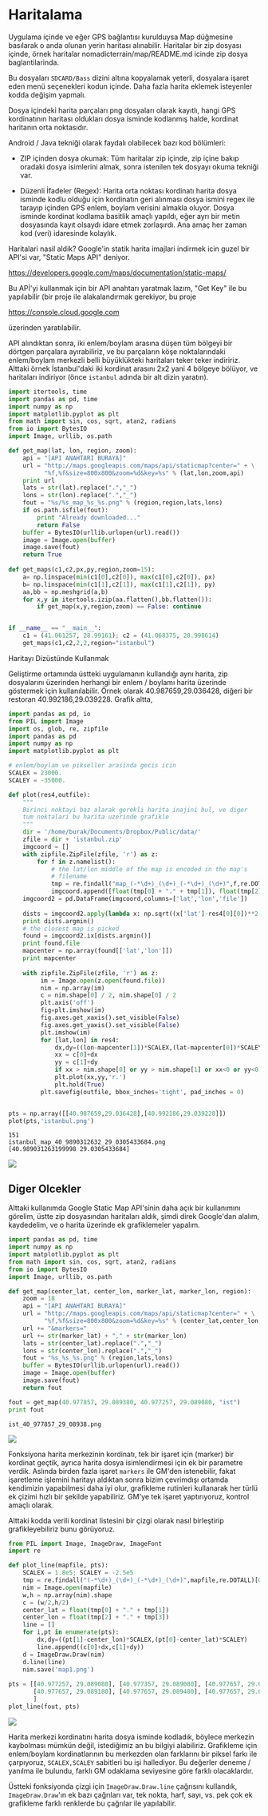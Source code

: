 
# Haritalama

Uygulama içinde ve eğer GPS bağlantısı kurulduysa Map düğmesine
basılarak o anda olunan yerin haritası alınabilir. Haritalar bir zip
dosyası içinde, örnek haritalar nomadicterrain/map/README.md icinde
zip dosya baglantilarinda. 

Bu dosyaları `SDCARD/Bass` dizini altına kopyalamak yeterli, dosyalara
işaret eden menü seçenekleri kodun içinde. Daha fazla harita eklemek
isteyenler kodda değişim yapmalı.

Dosya içindeki harita parçaları png dosyaları olarak kayıtlı, hangi
GPS kordinatının haritası oldukları dosya isminde kodlanmış halde,
kordinat haritanın orta noktasıdır.

Android / Java tekniği olarak faydalı olabilecek bazı kod bölümleri:

- ZIP içinden dosya okumak: Tüm haritalar zip içinde, zip içine bakıp
  oradaki dosya isimlerini almak, sonra istenilen tek dosyayı okuma
  tekniği var.

- Düzenli İfadeler (Regex): Harita orta noktası kordinatı harita dosya
  isminde kodlu olduğu için kordinatın geri alınması dosya ismini
  regex ile tarayıp içinden GPS enlem, boylam verisini almakla
  oluyor. Dosya isminde kordinat kodlama basitlik amaçlı yapıldı, eğer
  ayrı bir metin dosyasında kayıt olsaydı idare etmek zorlaşırdı. Ana
  amaç her zaman kod (veri) idaresinde kolaylık.

Haritalari nasil aldik? Google'in statik harita imajlari indirmek icin
guzel bir API'si var, "Static Maps API" deniyor.

https://developers.google.com/maps/documentation/static-maps/

Bu APİ'yi kullanmak için bir API anahtarı yaratmak lazım, "Get Key"
ile bu yapılabilir (bir proje ile alakalandırmak gerekiyor, bu proje

https://console.cloud.google.com

üzerinden yaratılabilir.

API alındıktan sonra, iki enlem/boylam arasına düşen tüm bölgeyi bir
dörtgen parçalara ayırabiliriz, ve bu parçaların köşe noktalarındaki
enlem/boylam merkezli belli büyüklükteki haritaları teker teker
indiririz. Alttaki örnek İstanbul'daki iki kordinat arasını 2x2 yani 4
bölgeye bölüyor, ve haritaları indiriyor (önce `istanbul` adında bir
alt dizin yaratın).


```python
import itertools, time
import pandas as pd, time
import numpy as np
import matplotlib.pyplot as plt
from math import sin, cos, sqrt, atan2, radians
from io import BytesIO
import Image, urllib, os.path

def get_map(lat, lon, region, zoom):
    api = "[API ANAHTARI BURAYA]"
    url = "http://maps.googleapis.com/maps/api/staticmap?center=" + \
    	  "%f,%f&size=800x800&zoom=%d&key=%s" % (lat,lon,zoom,api)
    print url
    lats = str(lat).replace(".","_")
    lons = str(lon).replace(".","_")
    fout = "%s/%s_map_%s_%s.png" % (region,region,lats,lons)
    if os.path.isfile(fout):
        print "Already downloaded..."
        return False
    buffer = BytesIO(urllib.urlopen(url).read())
    image = Image.open(buffer)
    image.save(fout)
    return True
    
def get_maps(c1,c2,px,py,region,zoom=15):    
    a= np.linspace(min(c1[0],c2[0]), max(c1[0],c2[0]), px)
    b= np.linspace(min(c1[1],c2[1]), max(c1[1],c2[1]), py)
    aa,bb = np.meshgrid(a,b)
    for x,y in itertools.izip(aa.flatten(),bb.flatten()):
        if get_map(x,y,region,zoom) == False: continue


if __name__ == "__main__":     
    c1 = (41.061257, 28.99161); c2 = (41.068375, 28.998614)
    get_maps(c1,c2,2,2,region="istanbul")

```

Haritayı Dizüstünde Kullanmak

Geliştirme ortamında üstteki uygulamanın kullandığı aynı harita, zip
dosyalarını üzerinden herhangi bir enlem / boylamı harita üzerinde
göstermek için kullanılabilir. Örnek olarak 40.987659,29.036428,
diğeri bir restoran 40.992186,29.039228. Grafik altta,

```python
import pandas as pd, io
from PIL import Image
import os, glob, re, zipfile
import pandas as pd
import numpy as np
import matplotlib.pyplot as plt

# enlem/boylam ve pikseller arasinda gecis icin
SCALEX = 23000. 
SCALEY = -35000.

def plot(res4,outfile):
    """
    Birinci noktayi baz alarak gerekli harita inajini bul, ve diger
    tum noktalari bu harita uzerinde grafikle
    """
    dir = '/home/burak/Documents/Dropbox/Public/data/'
    zfile = dir + 'istanbul.zip'
    imgcoord = []
    with zipfile.ZipFile(zfile, 'r') as z:
        for f in z.namelist():
            # the lat/lon middle of the map is encoded in the map's
            # filename 
            tmp = re.findall("map_(-*\d+)_(\d+)_(-*\d+)_(\d+)",f,re.DOTALL)[0]
            imgcoord.append([float(tmp[0] + "." + tmp[1]), float(tmp[2] + "." + tmp[3]), f])
    imgcoord2 = pd.DataFrame(imgcoord,columns=['lat','lon','file'])
    
    dists = imgcoord2.apply(lambda x: np.sqrt((x['lat']-res4[0][0])**2 + (x['lon']-res4[0][1])**2), axis=1)
    print dists.argmin()
    # the closest map is picked
    found = imgcoord2.ix[dists.argmin()]
    print found.file
    mapcenter = np.array(found[['lat','lon']])
    print mapcenter
    
    with zipfile.ZipFile(zfile, 'r') as z:
         im = Image.open(z.open(found.file))
         nim = np.array(im)
         c = nim.shape[0] / 2, nim.shape[0] / 2
         plt.axis('off')
         fig=plt.imshow(im)
         fig.axes.get_xaxis().set_visible(False)
         fig.axes.get_yaxis().set_visible(False)
         plt.imshow(im)
         for [lat,lon] in res4:
             dx,dy=((lon-mapcenter[1])*SCALEX,(lat-mapcenter[0])*SCALEY)
             xx = c[0]+dx
             yy = c[1]+dy
             if xx > nim.shape[0] or yy > nim.shape[1] or xx<0 or yy<0: continue
             plt.plot(xx,yy,'r.')
             plt.hold(True)                          
         plt.savefig(outfile, bbox_inches='tight', pad_inches = 0)


pts = np.array([[40.987659,29.036428],[40.992186,29.039228]])
plot(pts,'istanbul.png')
```

```text
151
istanbul_map_40_9890312632_29_0305433684.png
[40.989031263199998 29.0305433684]
```

![](istanbul.png)

## Diger Olcekler

Alttaki kullanımda Google Static Map API'sinin daha açık bir
kullanımını görelim, üstte zip dosyasından haritaları aldık, şimdi
direk Google'dan alalım, kaydedelim, ve o harita üzerinde ek
grafiklemeler yapalım.

```python
import pandas as pd, time
import numpy as np
import matplotlib.pyplot as plt
from math import sin, cos, sqrt, atan2, radians
from io import BytesIO
import Image, urllib, os.path

def get_map(center_lat, center_lon, marker_lat, marker_lon, region):
    zoom = 18
    api = "[API ANAHTARI BURAYA]"
    url = "http://maps.googleapis.com/maps/api/staticmap?center=" + \
    	  "%f,%f&size=800x800&zoom=%d&key=%s" % (center_lat,center_lon,zoom,api)
    url += "&markers="
    url += str(marker_lat) + "," + str(marker_lon)
    lats = str(center_lat).replace(".","_")
    lons = str(center_lon).replace(".","_")
    fout = "%s_%s_%s.png" % (region,lats,lons)
    buffer = BytesIO(urllib.urlopen(url).read())
    image = Image.open(buffer)
    image.save(fout)
    return fout

fout = get_map(40.977857, 29.089380, 40.977257, 29.089080, "ist")
print fout
```

```text
ist_40_977857_29_08938.png
```

![](ist_40_977857_29_08938.png)

Fonksiyona harita merkezinin kordinatı, tek bir işaret için (marker)
bir kordinat geçtik, ayrıca harita dosya isimlendirmesi için ek bir
parametre verdik. Aslında birden fazla işaret `markers` ile GM'den
istenebilir, fakat işaretleme işlemini haritayı aldıktan sonra bizim
çevrimdışı ortamda kendimizin yapabilmesi daha iyi olur, grafikleme
rutinleri kullanarak her türlü ek çizimi hızlı bir şekilde
yapabiliriz. GM'ye tek işaret yaptırıyoruz, kontrol amaçlı olarak.

Alttaki kodda verili kordinat listesini bir çizgi olarak nasıl
birleştirip grafikleyebiliriz bunu görüyoruz.

```python
from PIL import Image, ImageDraw, ImageFont
import re

def plot_line(mapfile, pts):
    SCALEX = 1.8e5; SCALEY = -2.5e5
    tmp = re.findall("(-*\d+)_(\d+)_(-*\d+)_(\d+)",mapfile,re.DOTALL)[0]
    nim = Image.open(mapfile)
    w,h = np.array(nim).shape
    c = (w/2,h/2)
    center_lat = float(tmp[0] + "." + tmp[1])
    center_lon = float(tmp[2] + "." + tmp[3])
    line = []
    for i,pt in enumerate(pts):
    	dx,dy=((pt[1]-center_lon)*SCALEX,(pt[0]-center_lat)*SCALEY)
    	line.append((c[0]+dx,c[1]+dy))
    d = ImageDraw.Draw(nim)
    d.line(line)
    nim.save('map1.png')
    
pts = [[40.977257, 29.089080], [40.977357, 29.089080], [40.977657, 29.089080],
       [40.977657, 29.089180], [40.977657, 29.089480], [40.977657, 29.089880],
       ]
plot_line(fout, pts)
```

![](map1.png)

Harita merkezi kordinatını harita dosya isminde kodladık, böylece
merkezin kaybolması mümkün değil, istediğimiz an bu bilgiyi
alabiliriz. Grafikleme için enlem/boylam kordinatlarının bu merkezden
olan farklarını bir piksel farkı ile çarpıyoruz, `SCALEX,SCALEY`
sabitleri bu işi hallediyor. Bu değerler deneme / yanılma ile bulundu,
farklı GM odaklama seviyesine göre farklı olacaklardır. 

Üstteki fonksiyonda çizgi için `ImageDraw.Draw.line` çağrısını
kullandık, `ImageDraw.Draw`'ın ek bazı çağrıları var, tek nokta, harf,
sayı, vs. pek çok ek grafikleme farklı renklerde bu çağrılar ile
yapılabilir.




